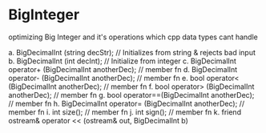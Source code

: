 # BigInteger
optimizing Big Integer and it's operations which cpp data types cant handle

a. BigDecimalInt (string decStr); // Initializes from string & rejects bad input b. BigDecimalInt (int decInt); // Initialize from integer c. BigDecimalInt operator+ (BigDecimalInt anotherDec); // member fn d. BigDecimalInt operator- (BigDecimalInt anotherDec); // member fn e. bool operator< (BigDecimalInt anotherDec); // member fn f. bool operator> (BigDecimalInt anotherDec); // member fn g. bool operator==(BigDecimalInt anotherDec); // member fn h. BigDecimalInt operator= (BigDecimalInt anotherDec); // member fn i. int size(); // member fn j. int sign(); // member fn k. friend ostream& operator << (ostream& out, BigDecimalInt b)
